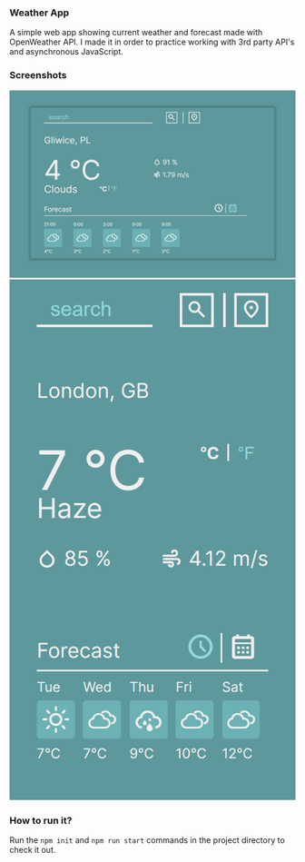 ### Weather App
A simple web app showing current weather and forecast made with OpenWeather API.
I made it in order to practice working with 3rd party API's and asynchronous JavaScript.

### Screenshots
![desktop screenshot](./img/screenshot1.png "Desktop")
![mobile screenshot](./img/screenshot2.png "Mobile")

### How to run it?
Run the `npm init` and `npm run start` commands in the project directory to check it out.